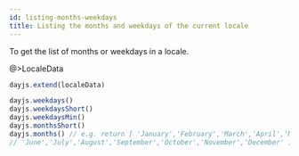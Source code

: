 ```yaml
---
id: listing-months-weekdays
title: Listing the months and weekdays of the current locale
---
```


To get the list of months or weekdays in a locale.

@>LocaleData

```js
dayjs.extend(localeData)

dayjs.weekdays()
dayjs.weekdaysShort()
dayjs.weekdaysMin()
dayjs.monthsShort()
dayjs.months() // e.g. return [ 'January','February','March','April','May',
// 'June','July','August','September','October','November','December' ]
```
